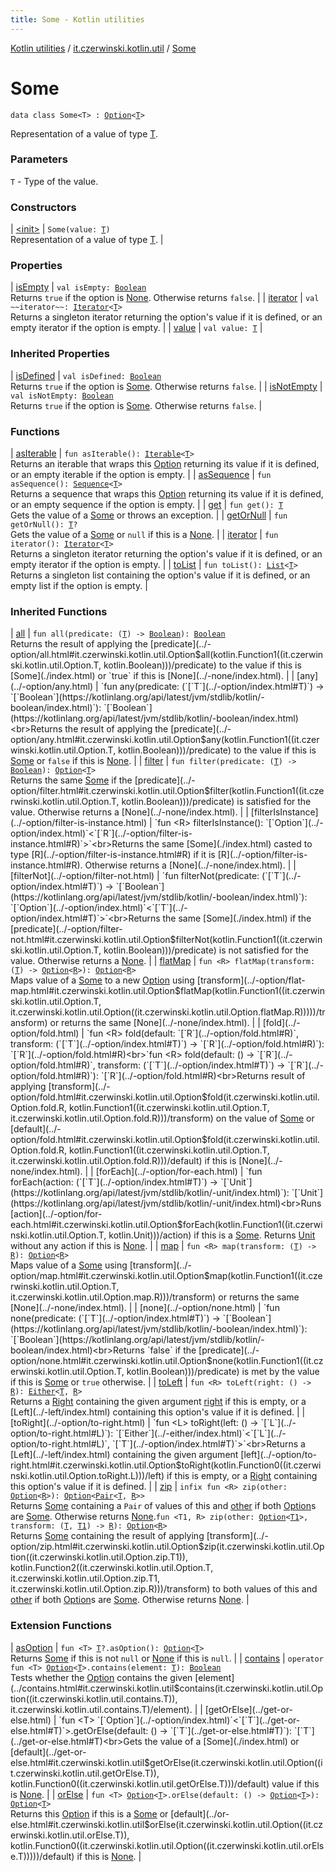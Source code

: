 ```yaml
---
title: Some - Kotlin utilities
---
```


[Kotlin utilities](../../index.html) / [it.czerwinski.kotlin.util](../index.html) / [Some](./index.html)

# Some

`data class Some<T> : `[`Option`](../-option/index.html)`<`[`T`](index.html#T)`>`

Representation of a value of type [T](index.html#T).

### Parameters

`T` - Type of the value.

### Constructors

| [&lt;init&gt;](-init-.html) | `Some(value: `[`T`](index.html#T)`)`<br>Representation of a value of type [T](index.html#T). |

### Properties

| [isEmpty](is-empty.html) | `val isEmpty: `[`Boolean`](https://kotlinlang.org/api/latest/jvm/stdlib/kotlin/-boolean/index.html)<br>Returns `true` if the option is [None](../-none/index.html). Otherwise returns `false`. |
| [iterator](iterator.html) | `val ~~iterator~~: `[`Iterator`](https://kotlinlang.org/api/latest/jvm/stdlib/kotlin.collections/-iterator/index.html)`<`[`T`](index.html#T)`>`<br>Returns a singleton iterator returning the option's value if it is defined, or an empty iterator if the option is empty. |
| [value](value.html) | `val value: `[`T`](index.html#T) |

### Inherited Properties

| [isDefined](../-option/is-defined.html) | `val isDefined: `[`Boolean`](https://kotlinlang.org/api/latest/jvm/stdlib/kotlin/-boolean/index.html)<br>Returns `true` if the option is [Some](./index.html). Otherwise returns `false`. |
| [isNotEmpty](../-option/is-not-empty.html) | `val isNotEmpty: `[`Boolean`](https://kotlinlang.org/api/latest/jvm/stdlib/kotlin/-boolean/index.html)<br>Returns `true` if the option is [Some](./index.html). Otherwise returns `false`. |

### Functions

| [asIterable](as-iterable.html) | `fun asIterable(): `[`Iterable`](https://kotlinlang.org/api/latest/jvm/stdlib/kotlin.collections/-iterable/index.html)`<`[`T`](index.html#T)`>`<br>Returns an iterable that wraps this [Option](../-option/index.html) returning its value if it is defined, or an empty iterable if the option is empty. |
| [asSequence](as-sequence.html) | `fun asSequence(): `[`Sequence`](https://kotlinlang.org/api/latest/jvm/stdlib/kotlin.sequences/-sequence/index.html)`<`[`T`](index.html#T)`>`<br>Returns a sequence that wraps this [Option](../-option/index.html) returning its value if it is defined, or an empty sequence if the option is empty. |
| [get](get.html) | `fun get(): `[`T`](index.html#T)<br>Gets the value of a [Some](./index.html) or throws an exception. |
| [getOrNull](get-or-null.html) | `fun getOrNull(): `[`T`](index.html#T)`?`<br>Gets the value of a [Some](./index.html) or `null` if this is a [None](../-none/index.html). |
| [iterator](iterator.html) | `fun iterator(): `[`Iterator`](https://kotlinlang.org/api/latest/jvm/stdlib/kotlin.collections/-iterator/index.html)`<`[`T`](index.html#T)`>`<br>Returns a singleton iterator returning the option's value if it is defined, or an empty iterator if the option is empty. |
| [toList](to-list.html) | `fun toList(): `[`List`](https://kotlinlang.org/api/latest/jvm/stdlib/kotlin.collections/-list/index.html)`<`[`T`](index.html#T)`>`<br>Returns a singleton list containing the option's value if it is defined, or an empty list if the option is empty. |

### Inherited Functions

| [all](../-option/all.html) | `fun all(predicate: (`[`T`](../-option/index.html#T)`) -> `[`Boolean`](https://kotlinlang.org/api/latest/jvm/stdlib/kotlin/-boolean/index.html)`): `[`Boolean`](https://kotlinlang.org/api/latest/jvm/stdlib/kotlin/-boolean/index.html)<br>Returns the result of applying the [predicate](../-option/all.html#it.czerwinski.kotlin.util.Option$all(kotlin.Function1((it.czerwinski.kotlin.util.Option.T, kotlin.Boolean)))/predicate) to the value if this is [Some](./index.html) or `true` if this is [None](../-none/index.html). |
| [any](../-option/any.html) | `fun any(predicate: (`[`T`](../-option/index.html#T)`) -> `[`Boolean`](https://kotlinlang.org/api/latest/jvm/stdlib/kotlin/-boolean/index.html)`): `[`Boolean`](https://kotlinlang.org/api/latest/jvm/stdlib/kotlin/-boolean/index.html)<br>Returns the result of applying the [predicate](../-option/any.html#it.czerwinski.kotlin.util.Option$any(kotlin.Function1((it.czerwinski.kotlin.util.Option.T, kotlin.Boolean)))/predicate) to the value if this is [Some](./index.html) or `false` if this is [None](../-none/index.html). |
| [filter](../-option/filter.html) | `fun filter(predicate: (`[`T`](../-option/index.html#T)`) -> `[`Boolean`](https://kotlinlang.org/api/latest/jvm/stdlib/kotlin/-boolean/index.html)`): `[`Option`](../-option/index.html)`<`[`T`](../-option/index.html#T)`>`<br>Returns the same [Some](./index.html) if the [predicate](../-option/filter.html#it.czerwinski.kotlin.util.Option$filter(kotlin.Function1((it.czerwinski.kotlin.util.Option.T, kotlin.Boolean)))/predicate) is satisfied for the value. Otherwise returns a [None](../-none/index.html). |
| [filterIsInstance](../-option/filter-is-instance.html) | `fun <R> filterIsInstance(): `[`Option`](../-option/index.html)`<`[`R`](../-option/filter-is-instance.html#R)`>`<br>Returns the same [Some](./index.html) casted to type [R](../-option/filter-is-instance.html#R) if it is [R](../-option/filter-is-instance.html#R). Otherwise returns a [None](../-none/index.html). |
| [filterNot](../-option/filter-not.html) | `fun filterNot(predicate: (`[`T`](../-option/index.html#T)`) -> `[`Boolean`](https://kotlinlang.org/api/latest/jvm/stdlib/kotlin/-boolean/index.html)`): `[`Option`](../-option/index.html)`<`[`T`](../-option/index.html#T)`>`<br>Returns the same [Some](./index.html) if the [predicate](../-option/filter-not.html#it.czerwinski.kotlin.util.Option$filterNot(kotlin.Function1((it.czerwinski.kotlin.util.Option.T, kotlin.Boolean)))/predicate) is not satisfied for the value. Otherwise returns a [None](../-none/index.html). |
| [flatMap](../-option/flat-map.html) | `fun <R> flatMap(transform: (`[`T`](../-option/index.html#T)`) -> `[`Option`](../-option/index.html)`<`[`R`](../-option/flat-map.html#R)`>): `[`Option`](../-option/index.html)`<`[`R`](../-option/flat-map.html#R)`>`<br>Maps value of a [Some](./index.html) to a new [Option](../-option/index.html) using [transform](../-option/flat-map.html#it.czerwinski.kotlin.util.Option$flatMap(kotlin.Function1((it.czerwinski.kotlin.util.Option.T, it.czerwinski.kotlin.util.Option((it.czerwinski.kotlin.util.Option.flatMap.R)))))/transform) or returns the same [None](../-none/index.html). |
| [fold](../-option/fold.html) | `fun <R> fold(default: `[`R`](../-option/fold.html#R)`, transform: (`[`T`](../-option/index.html#T)`) -> `[`R`](../-option/fold.html#R)`): `[`R`](../-option/fold.html#R)<br>`fun <R> fold(default: () -> `[`R`](../-option/fold.html#R)`, transform: (`[`T`](../-option/index.html#T)`) -> `[`R`](../-option/fold.html#R)`): `[`R`](../-option/fold.html#R)<br>Returns result of applying [transform](../-option/fold.html#it.czerwinski.kotlin.util.Option$fold(it.czerwinski.kotlin.util.Option.fold.R, kotlin.Function1((it.czerwinski.kotlin.util.Option.T, it.czerwinski.kotlin.util.Option.fold.R)))/transform) on the value of [Some](./index.html) or [default](../-option/fold.html#it.czerwinski.kotlin.util.Option$fold(it.czerwinski.kotlin.util.Option.fold.R, kotlin.Function1((it.czerwinski.kotlin.util.Option.T, it.czerwinski.kotlin.util.Option.fold.R)))/default) if this is [None](../-none/index.html). |
| [forEach](../-option/for-each.html) | `fun forEach(action: (`[`T`](../-option/index.html#T)`) -> `[`Unit`](https://kotlinlang.org/api/latest/jvm/stdlib/kotlin/-unit/index.html)`): `[`Unit`](https://kotlinlang.org/api/latest/jvm/stdlib/kotlin/-unit/index.html)<br>Runs [action](../-option/for-each.html#it.czerwinski.kotlin.util.Option$forEach(kotlin.Function1((it.czerwinski.kotlin.util.Option.T, kotlin.Unit)))/action) if this is a [Some](./index.html). Returns [Unit](https://kotlinlang.org/api/latest/jvm/stdlib/kotlin/-unit/index.html) without any action if this is [None](../-none/index.html). |
| [map](../-option/map.html) | `fun <R> map(transform: (`[`T`](../-option/index.html#T)`) -> `[`R`](../-option/map.html#R)`): `[`Option`](../-option/index.html)`<`[`R`](../-option/map.html#R)`>`<br>Maps value of a [Some](./index.html) using [transform](../-option/map.html#it.czerwinski.kotlin.util.Option$map(kotlin.Function1((it.czerwinski.kotlin.util.Option.T, it.czerwinski.kotlin.util.Option.map.R)))/transform) or returns the same [None](../-none/index.html). |
| [none](../-option/none.html) | `fun none(predicate: (`[`T`](../-option/index.html#T)`) -> `[`Boolean`](https://kotlinlang.org/api/latest/jvm/stdlib/kotlin/-boolean/index.html)`): `[`Boolean`](https://kotlinlang.org/api/latest/jvm/stdlib/kotlin/-boolean/index.html)<br>Returns `false` if the [predicate](../-option/none.html#it.czerwinski.kotlin.util.Option$none(kotlin.Function1((it.czerwinski.kotlin.util.Option.T, kotlin.Boolean)))/predicate) is met by the value if this is [Some](./index.html) or `true` otherwise. |
| [toLeft](../-option/to-left.html) | `fun <R> toLeft(right: () -> `[`R`](../-option/to-left.html#R)`): `[`Either`](../-either/index.html)`<`[`T`](../-option/index.html#T)`, `[`R`](../-option/to-left.html#R)`>`<br>Returns a [Right](../-right/index.html) containing the given argument [right](../-option/to-left.html#it.czerwinski.kotlin.util.Option$toLeft(kotlin.Function0((it.czerwinski.kotlin.util.Option.toLeft.R)))/right) if this is empty, or a [Left](../-left/index.html) containing this option's value if it is defined. |
| [toRight](../-option/to-right.html) | `fun <L> toRight(left: () -> `[`L`](../-option/to-right.html#L)`): `[`Either`](../-either/index.html)`<`[`L`](../-option/to-right.html#L)`, `[`T`](../-option/index.html#T)`>`<br>Returns a [Left](../-left/index.html) containing the given argument [left](../-option/to-right.html#it.czerwinski.kotlin.util.Option$toRight(kotlin.Function0((it.czerwinski.kotlin.util.Option.toRight.L)))/left) if this is empty, or a [Right](../-right/index.html) containing this option's value if it is defined. |
| [zip](../-option/zip.html) | `infix fun <R> zip(other: `[`Option`](../-option/index.html)`<`[`R`](../-option/zip.html#R)`>): `[`Option`](../-option/index.html)`<`[`Pair`](https://kotlinlang.org/api/latest/jvm/stdlib/kotlin/-pair/index.html)`<`[`T`](../-option/index.html#T)`, `[`R`](../-option/zip.html#R)`>>`<br>Returns [Some](./index.html) containing a `Pair` of values of this and [other](../-option/index.html) if both [Option](../-option/index.html)s are [Some](./index.html). Otherwise returns [None](../-none/index.html).`fun <T1, R> zip(other: `[`Option`](../-option/index.html)`<`[`T1`](../-option/zip.html#T1)`>, transform: (`[`T`](../-option/index.html#T)`, `[`T1`](../-option/zip.html#T1)`) -> `[`R`](../-option/zip.html#R)`): `[`Option`](../-option/index.html)`<`[`R`](../-option/zip.html#R)`>`<br>Returns [Some](./index.html) containing the result of applying [transform](../-option/zip.html#it.czerwinski.kotlin.util.Option$zip(it.czerwinski.kotlin.util.Option((it.czerwinski.kotlin.util.Option.zip.T1)), kotlin.Function2((it.czerwinski.kotlin.util.Option.T, it.czerwinski.kotlin.util.Option.zip.T1, it.czerwinski.kotlin.util.Option.zip.R)))/transform) to both values of this and [other](../-option/index.html) if both [Option](../-option/index.html)s are [Some](./index.html). Otherwise returns [None](../-none/index.html). |

### Extension Functions

| [asOption](../as-option.html) | `fun <T> `[`T`](../as-option.html#T)`?.asOption(): `[`Option`](../-option/index.html)`<`[`T`](../as-option.html#T)`>`<br>Returns [Some](./index.html) if this is not `null` or [None](../-none/index.html) if this is `null`. |
| [contains](../contains.html) | `operator fun <T> `[`Option`](../-option/index.html)`<`[`T`](../contains.html#T)`>.contains(element: `[`T`](../contains.html#T)`): `[`Boolean`](https://kotlinlang.org/api/latest/jvm/stdlib/kotlin/-boolean/index.html)<br>Tests whether the [Option](../-option/index.html) contains the given [element](../contains.html#it.czerwinski.kotlin.util$contains(it.czerwinski.kotlin.util.Option((it.czerwinski.kotlin.util.contains.T)), it.czerwinski.kotlin.util.contains.T)/element). |
| [getOrElse](../get-or-else.html) | `fun <T> `[`Option`](../-option/index.html)`<`[`T`](../get-or-else.html#T)`>.getOrElse(default: () -> `[`T`](../get-or-else.html#T)`): `[`T`](../get-or-else.html#T)<br>Gets the value of a [Some](./index.html) or [default](../get-or-else.html#it.czerwinski.kotlin.util$getOrElse(it.czerwinski.kotlin.util.Option((it.czerwinski.kotlin.util.getOrElse.T)), kotlin.Function0((it.czerwinski.kotlin.util.getOrElse.T)))/default) value if this is [None](../-none/index.html). |
| [orElse](../or-else.html) | `fun <T> `[`Option`](../-option/index.html)`<`[`T`](../or-else.html#T)`>.orElse(default: () -> `[`Option`](../-option/index.html)`<`[`T`](../or-else.html#T)`>): `[`Option`](../-option/index.html)`<`[`T`](../or-else.html#T)`>`<br>Returns this [Option](../-option/index.html) if this is a [Some](./index.html) or [default](../or-else.html#it.czerwinski.kotlin.util$orElse(it.czerwinski.kotlin.util.Option((it.czerwinski.kotlin.util.orElse.T)), kotlin.Function0((it.czerwinski.kotlin.util.Option((it.czerwinski.kotlin.util.orElse.T)))))/default) if this is [None](../-none/index.html). |

